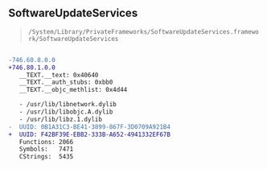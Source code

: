 ## SoftwareUpdateServices

> `/System/Library/PrivateFrameworks/SoftwareUpdateServices.framework/SoftwareUpdateServices`

```diff

-746.60.8.0.0
+746.80.1.0.0
   __TEXT.__text: 0x40640
   __TEXT.__auth_stubs: 0xbb0
   __TEXT.__objc_methlist: 0x4d44

   - /usr/lib/libnetwork.dylib
   - /usr/lib/libobjc.A.dylib
   - /usr/lib/libz.1.dylib
-  UUID: 0B1A31C3-BE41-3899-867F-3D0709A921B4
+  UUID: F42BF39E-EBB2-333B-A652-4941332EF67B
   Functions: 2066
   Symbols:   7471
   CStrings:  5435

```
